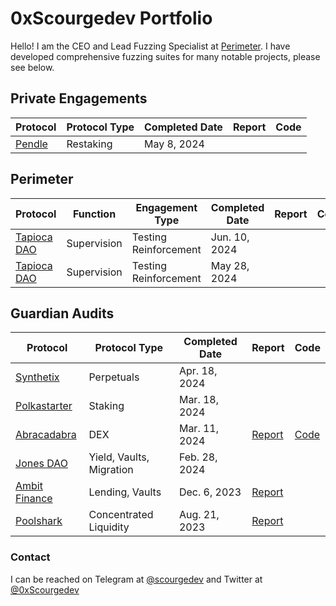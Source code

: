 # 0xScourgedev Portfolio

Hello! I am the CEO and Lead Fuzzing Specialist at [Perimeter](https://cantina.xyz/guilds/perimeter). I have developed comprehensive fuzzing suites for many notable projects, please see below.

## Private Engagements

| Protocol                                  | Protocol Type            | Completed Date | Report                                                                                          | Code |
| ----------------------------------------- | ------------------------ | -------------- | ----------------------------------------------------------------------------------------------- | ---- |
| [Pendle](https://www.pendle.finance)      | Restaking                | May 8, 2024    |                                                                                                 |      |

## Perimeter

| Protocol                                  | Function    | Engagement Type       | Completed Date | Report | Code |
| ----------------------------------------- | ----------- | --------------------- | -------------- | ------ | ---- |
| [Tapioca DAO](https://www.tapioca.xyz)    | Supervision | Testing Reinforcement | Jun. 10, 2024  |        |      |
| [Tapioca DAO](https://www.tapioca.xyz)    | Supervision | Testing Reinforcement | May 28, 2024   |        |      |

## Guardian Audits

| Protocol                                  | Protocol Type            | Completed Date | Report                                                                                          | Code |
| ----------------------------------------- | ------------------------ | -------------- | ----------------------------------------------------------------------------------------------- | ---- |
| [Synthetix](https://synthetix.io)         | Perpetuals               | Apr. 18, 2024  |                                                                                                 |      |
| [Polkastarter](https://polkastarter.com)  | Staking                  | Mar. 18, 2024  |                                                                                                 |      |
| [Abracadabra](https://abracadabra.money/) | DEX                      | Mar. 11, 2024  | [Report](https://github.com/ljz3/portfolio/blob/main/guardian-audits/2024-03-21_MIMSwap.pdf)     | [Code](https://github.com/ljz3/abracadabra-money-contracts-fuzz-public/tree/main/src/fuzzing) |
| [Jones DAO](https://www.jonesdao.io)      | Yield, Vaults, Migration | Feb. 28, 2024  |                                                                                                 |      |
| [Ambit Finance](https://ambit.finance/)   | Lending, Vaults          | Dec. 6, 2023   | [Report](https://github.com/ljz3/portfolio/blob/main/guardian-audits/2023-12-06_Ambit.pdf)      |      |
| [Poolshark](https://www.poolshark.fi/)    | Concentrated Liquidity   | Aug. 21, 2023  | [Report](https://github.com/ljz3/portfolio/blob/main/guardian-audits/Poolshark_Limit_Audit.pdf) |      |

### Contact

I can be reached on Telegram at [@scourgedev](https://t.me/scourgedev) and Twitter at [@0xScourgedev](https://twitter.com/0xscourgedev)